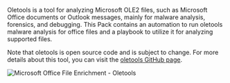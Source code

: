 Oletools is a tool for analyzing Microsoft OLE2 files, 
such as Microsoft Office documents or Outlook messages, mainly for malware analysis, forensics, and debugging.
This Pack contains an automation to run oletools malware analysis for office files and a playbook to utilize it for analyzing supported files.

Note that oletools is open source code and is subject to change.
For more details about this tool, you can visit the [oletools GitHub page](https://github.com/decalage2/oletools).

![Microsoft Office File Enrichment - Oletools](https://github.com/cvescan/cvescan/raw/4ed6c268c7b3b45289d37496155a8114130b83a2/Packs/Oletools/doc_files/Microsoft_Office_File_Enrichment_-_Oletools.png?raw=true)

